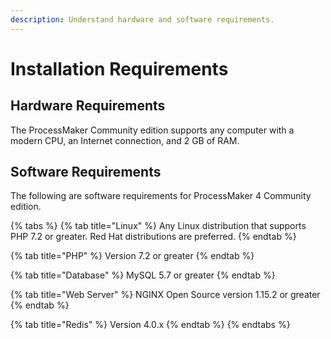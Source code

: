 ```yaml
---
description: Understand hardware and software requirements.
---
```


# Installation Requirements

## Hardware Requirements

The ProcessMaker Community edition supports any computer with a modern CPU, an Internet connection, and 2 GB of RAM.

## Software Requirements

The following are software requirements for ProcessMaker 4 Community edition.

{% tabs %}
{% tab title="Linux" %}
Any Linux distribution that supports PHP 7.2 or greater. Red Hat distributions are preferred.
{% endtab %}

{% tab title="PHP" %}
Version 7.2 or greater
{% endtab %}

{% tab title="Database" %}
MySQL 5.7 or greater
{% endtab %}

{% tab title="Web Server" %}
NGINX Open Source version 1.15.2 or greater
{% endtab %}

{% tab title="Redis" %}
Version 4.0.x
{% endtab %}
{% endtabs %}



